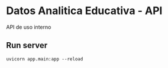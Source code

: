 # Datos Analitica Educativa - API
 API de uso interno


## Run server
```uvicorn app.main:app --reload```

